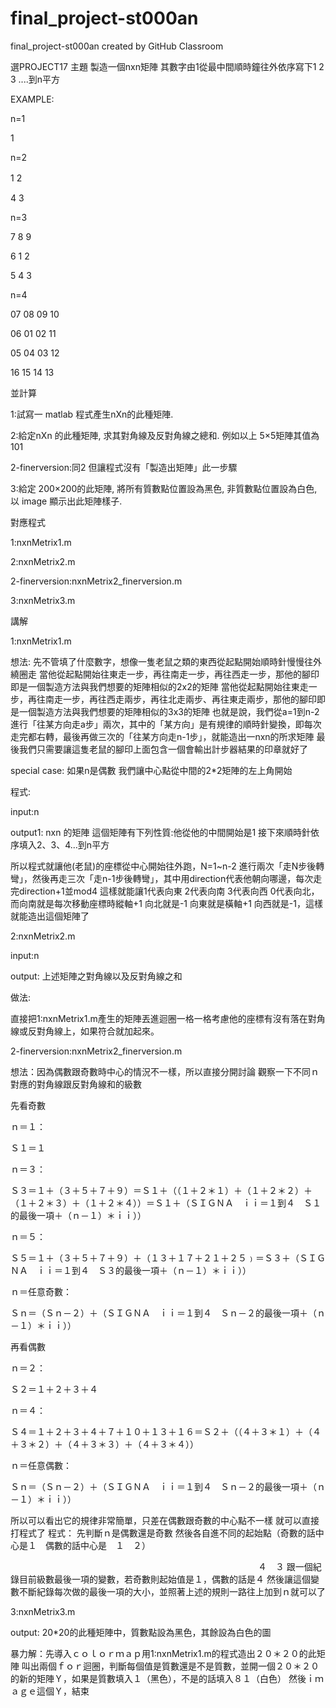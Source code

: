# final_project-st000an
final_project-st000an created by GitHub Classroom

選PROJECT17
主題
製造一個nxn矩陣
其數字由1從最中間順時鐘往外依序寫下1 2 3 ....到n平方

EXAMPLE:

n=1

1

n=2

1 2　

4 3

n=3

7 8 9

6 1 2

5 4 3

n=4

07  08  09  10 

06  01  02  11

05  04  03  12

16  15  14  13

並計算

1:試寫一 matlab 程式產生nXn的此種矩陣.

2:給定nXn 的此種矩陣, 求其對角線及反對角線之總和. 例如以上 5×5矩陣其值為 101

2-finerversion:同2 但讓程式沒有「製造出矩陣」此一步驟

3:給定 200×200的此矩陣, 將所有質數點位置設為黑色, 非質數點位置設為白色, 以 image 顯示出此矩陣樣子.

對應程式

1:nxnMetrix1.m

2:nxnMetrix2.m

2-finerversion:nxnMetrix2_finerversion.m

3:nxnMetrix3.m

講解

1:nxnMetrix1.m

想法:
先不管填了什麼數字，想像一隻老鼠之類的東西從起點開始順時針慢慢往外繞圈走
當他從起點開始往東走一步，再往南走一步，再往西走一步，那他的腳印即是一個製造方法與我們想要的矩陣相似的2x2的矩陣
當他從起點開始往東走一步，再往南走一步，再往西走兩步，再往北走兩步、再往東走兩步，那他的腳印即是一個製造方法與我們想要的矩陣相似的3x3的矩陣
也就是說，我們從a=1到n-2 進行「往某方向走a步」兩次，其中的「某方向」是有規律的順時針變換，即每次走完都右轉，最後再做三次的「往某方向走n-1步」，就能造出一nxn的所求矩陣
最後我們只需要讓這隻老鼠的腳印上面包含一個會輸出計步器結果的印章就好了

special case:
如果n是偶數 我們讓中心點從中間的2*2矩陣的左上角開始

程式:

input:n

output1: nxn 的矩陣  這個矩陣有下列性質:他從他的中間開始是1 接下來順時針依序填入2、3、4...到n平方

所以程式就讓他(老鼠)的座標從中心開始往外跑，N=1~n-2 進行兩次「走N步後轉彎」，然後再走三次「走n-1步後轉彎」，其中用direction代表他朝向哪邊，每次走完direction+1並mod4 這樣就能讓1代表向東 2代表向南 3代表向西 0代表向北，而向南就是每次移動座標時縱軸+1 向北就是-1 向東就是橫軸+1 向西就是-1，這樣就能造出這個矩陣了


2:nxnMetrix2.m

input:n

output: 上述矩陣之對角線以及反對角線之和

做法:

直接把1:nxnMetrix1.m產生的矩陣丟進迴圈一格一格考慮他的座標有沒有落在對角線或反對角線上，如果符合就加起來。


2-finerversion:nxnMetrix2_finerversion.m

想法：因為偶數跟奇數時中心的情況不一樣，所以直接分開討論
觀察一下不同ｎ對應的對角線跟反對角線和的級數

先看奇數

ｎ＝１：

Ｓ１＝１

ｎ＝３：

Ｓ３＝１＋（３＋５＋７＋９）＝Ｓ１＋（（１＋２＊１）＋（１＋２＊２）＋（１＋２＊３）＋（１＋２＊４））＝Ｓ１＋（ＳＩＧＮＡ　ｉｉ＝１到４　Ｓ１的最後一項＋（ｎ－１）＊ｉｉ））

ｎ＝５：

Ｓ５＝１＋（３＋５＋７＋９）＋（１３＋１７＋２１＋２５﹚＝Ｓ３＋（ＳＩＧＮＡ　ｉｉ＝１到４　Ｓ３的最後一項＋（ｎ－１）＊ｉｉ））

ｎ＝任意奇數：

Ｓｎ＝（Ｓｎ－２）＋（ＳＩＧＮＡ　ｉｉ＝１到４　Ｓｎ－２的最後一項＋（ｎ－１）＊ｉｉ））


再看偶數

ｎ＝２：

Ｓ２＝１＋２＋３＋４

ｎ＝４：

Ｓ４＝１＋２＋３＋４＋７＋１０＋１３＋１６＝Ｓ２＋（（４＋３＊１）＋（４＋３＊２）＋（４＋３＊３）＋（４＋３＊４））

ｎ＝任意偶數：

Ｓｎ＝（Ｓｎ－２）＋（ＳＩＧＮＡ　ｉｉ＝１到４　Ｓｎ－２的最後一項＋（ｎ－１）＊ｉｉ））

所以可以看出它的規律非常簡單，只差在偶數跟奇數的中心點不一樣
就可以直接打程式了
程式：
先判斷ｎ是偶數還是奇數
然後各自進不同的起始點（奇數的話中心是１　偶數的話中心是　１　２）

　　　　  　　　　　　　　　　　　　　　　　　　　　　　　４　３
跟一個紀錄目前級數最後一項的變數，若奇數則起始值是１，偶數的話是４
然後讓這個變數不斷紀錄每次做的最後一項的大小，並照著上述的規則一路往上加到ｎ就可以了


3:nxnMetrix3.m

output: 20*20的此種矩陣中，質數點設為黑色，其餘設為白色的圖

暴力解：先導入ｃｏｌｏｒｍａｐ用1:nxnMetrix1.m的程式造出２０＊２０的此矩陣
叫出兩個ｆｏｒ迴圈，判斷每個值是質數還是不是質數，並開一個２０＊２０的新的矩陣Ｙ，如果是質數填入１（黑色），不是的話填入８１（白色）
然後ｉｍａｇｅ這個Ｙ，結束
